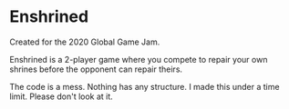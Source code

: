 # Enshrined

Created for the 2020 Global Game Jam.

Enshrined is a 2-player game where you compete to repair your own shrines before the opponent can repair theirs.

The code is a mess. Nothing has any structure. I made this under a time limit. Please don't look at it.

